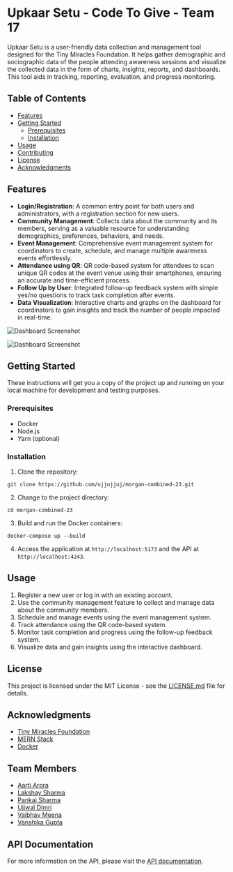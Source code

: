 # Upkaar Setu - Code To Give - Team 17

Upkaar Setu is a user-friendly data collection and management tool designed for the Tiny Miracles Foundation. It helps gather demographic and sociographic data of the people attending awareness sessions and visualize the collected data in the form of charts, insights, reports, and dashboards. This tool aids in tracking, reporting, evaluation, and progress monitoring.

## Table of Contents

- [Features](#features)
- [Getting Started](#getting-started)
  - [Prerequisites](#prerequisites)
  - [Installation](#installation)
- [Usage](#usage)
- [Contributing](#contributing)
- [License](#license)
- [Acknowledgments](#acknowledgments)

## Features

- **Login/Registration**: A common entry point for both users and administrators, with a registration section for new users.
- **Community Management**: Collects data about the community and its members, serving as a valuable resource for understanding demographics, preferences, behaviors, and needs.
- **Event Management**: Comprehensive event management system for coordinators to create, schedule, and manage multiple awareness events effortlessly.
- **Attendance using QR**: QR code-based system for attendees to scan unique QR codes at the event venue using their smartphones, ensuring an accurate and time-efficient process.
- **Follow Up by User**: Integrated follow-up feedback system with simple yes/no questions to track task completion after events.
- **Data Visualization**: Interactive charts and graphs on the dashboard for coordinators to gain insights and track the number of people impacted in real-time.

![Dashboard Screenshot](https://cdn.discordapp.com/attachments/1090256514213748796/1117578351842955506/Screenshot_2023-06-12_at_3.46.40_AM.png) 

![Dashboard Screenshot](https://cdn.discordapp.com/attachments/1090256514213748796/1117581163582722258/Group_2.png)

## Getting Started

These instructions will get you a copy of the project up and running on your local machine for development and testing purposes.

### Prerequisites

- Docker
- Node.js
- Yarn (optional)

### Installation

1. Clone the repository:

```
git clone https://github.com/ujjujjuj/morgan-combined-23.git
```

2. Change to the project directory:

```
cd morgan-combined-23
```

3. Build and run the Docker containers:

```
docker-compose up --build
```

4. Access the application at `http://localhost:5173` and the API at `http://localhost:4243`.

## Usage

1. Register a new user or log in with an existing account.
2. Use the community management feature to collect and manage data about the community members.
3. Schedule and manage events using the event management system.
4. Track attendance using the QR code-based system.
5. Monitor task completion and progress using the follow-up feedback system.
6. Visualize data and gain insights using the interactive dashboard.

## License

This project is licensed under the MIT License - see the [LICENSE.md](LICENSE.md) file for details.

## Acknowledgments

- [Tiny Miracles Foundation](https://www.tinymiraclesfoundation.com/)
- [MERN Stack](https://www.mongodb.com/mern-stack)
- [Docker](https://www.docker.com/)

## Team Members

- [Aarti Arora](https://github.com/aarti-1108)
- [Lakshay Sharma](https://github.com/LAKSHAY162003)
- [Pankaj Sharma](https://github.com/Jarvis-AI007)
- [Ujjwal Dimri](https://github.com/ujjujjuj)
- [Vaibhav Meena](https://github.com/Frostbite-ai)
- [Vanshika Gupta](https://github.com/Vanshikaguptaa)

## API Documentation

For more information on the API, please visit the [API documentation](https://frostbite-ai.github.io/MorganBackend/).
